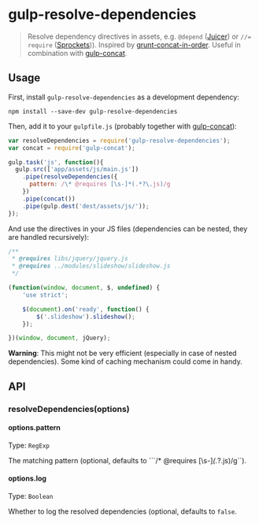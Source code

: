 # gulp-resolve-dependencies
> Resolve dependency directives in assets, e.g. ```@depend``` ([Juicer](https://github.com/cjohansen/juicer)) or ```//= require``` ([Sprockets](https://github.com/sstephenson/sprockets))). Inspired by [grunt-concat-in-order](https://github.com/miensol/grunt-concat-in-order). Useful in combination with [gulp-concat](https://github.com/wearefractal/gulp-concat).

## Usage

First, install `gulp-resolve-dependencies` as a development dependency:

```shell
npm install --save-dev gulp-resolve-dependencies
```

Then, add it to your `gulpfile.js` (probably together with [gulp-concat](https://github.com/wearefractal/gulp-concat)):

```javascript
var resolveDependencies = require('gulp-resolve-dependencies');
var concat = require('gulp-concat');

gulp.task('js', function(){
  gulp.src(['app/assets/js/main.js'])
    .pipe(resolveDependencies({
      pattern: /\* @requires [\s-]*(.*?\.js)/g
    })
    .pipe(concat())
    .pipe(gulp.dest('dest/assets/js/'));
});
```

And use the directives in your JS files (dependencies can be nested, they are handled recursively):

```javascript
/**
 * @requires libs/jquery/jquery.js
 * @requires ../modules/slideshow/slideshow.js
 */

(function(window, document, $, undefined) {
    'use strict';

    $(document).on('ready', function() {
        $('.slideshow').slideshow();
    });

})(window, document, jQuery);
```

**Warning**: This might not be very efficient (especially in case of nested dependencies). Some kind of caching mechanism could come in handy.


## API

### resolveDependencies(options)

#### options.pattern
Type: `RegExp`

The matching pattern (optional, defaults to ```/\* @requires [\s-]*(.*?\.js)/g``).

#### options.log
Type: `Boolean`

Whether to log the resolved dependencies (optional, defaults to ```false```.

